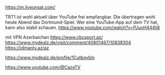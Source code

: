 https://m.liveonsat.com/

TRT1 
ist wohl aktuell über YouTube frei empfangbar. Die übertragen wohl heute Abend das Dortmund-Spiel. 
Wer eine YouTube-App auf dem TV hat, kann also stabil schauen.
https://www.youtube.com/watch?v=PJuoH444Ii8


mit VPN Azerbaichan
https://www.cbcsport.az/
https://www.mydealz.de/visit/comment/40801467/10838304
https://idmantv.az/az



https://www.mydealz.de/profile/1Cutboybln


https://www.youtube.com/@CazeTV


